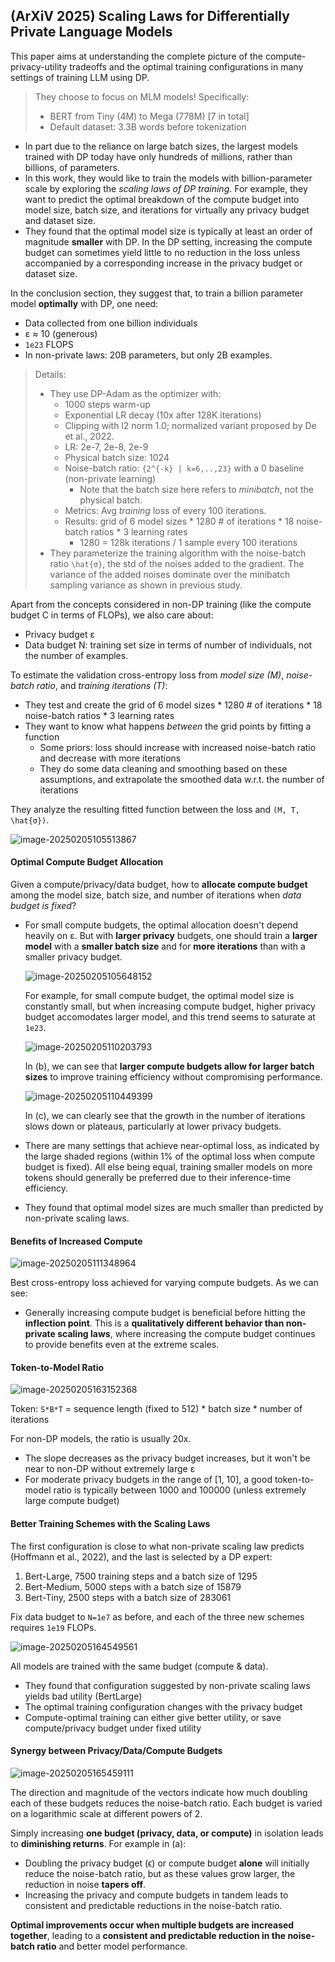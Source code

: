## (ArXiV 2025) Scaling Laws for Differentially Private Language Models

This paper aims at understanding the complete picture of the compute-privacy-utility tradeoffs and the optimal training configurations in many settings of training LLM using DP.

> They choose to focus on MLM models! Specifically:
>
> - BERT from Tiny (4M) to Mega (778M) [7 in total]
> - Default dataset: 3.3B words before tokenization

- In part due to the reliance on large batch sizes, the largest models trained with DP today have only hundreds of millions, rather than billions, of parameters.
- In this work, they would like to train the models with billion-parameter scale by exploring the *scaling laws of DP training*. For example, they want to predict the optimal breakdown of the compute budget into model size, batch size, and iterations for virtually any privacy budget and dataset size.
- They found that the optimal model size is typically at least an order of magnitude **smaller** with DP. In the DP setting, increasing the compute budget can sometimes yield little to no reduction in the loss unless accompanied by a corresponding increase in the privacy budget or dataset size.

In the conclusion section, they suggest that, to train a billion parameter model **optimally** with DP, one need:

- Data collected from one billion individuals
- ε ≈ 10 (generous)
- `1e23` FLOPS
- In non-private laws: 20B parameters, but only 2B examples.

> Details:
>
> - They use DP-Adam as the optimizer with:
>   - 1000 steps warm-up
>   - Exponential LR decay (10x after 128K iterations)
>   - Clipping with l2 norm 1.0; normalized variant proposed by De et al., 2022.
>   - LR: 2e-7, 2e-8, 2e-9
>   - Physical batch size: 1024
>   - Noise-batch ratio: `{2^{-k} | k=6,..,23}` with a 0 baseline (non-private learning)
>     - Note that the batch size here refers to *minibatch*, not the physical batch.
>   - Metrics: Avg *training* loss of every 100 iterations.
>   - Results: grid of 6 model sizes * 1280 # of iterations * 18 noise-batch ratios * 3 learning rates
>     - 1280 = 128k iterations / 1 sample every 100 iterations
> - They parameterize the training algorithm with the noise-batch ratio `\hat{σ}`, the std of the noises added to the gradient. The variance of the added noises dominate over the minibatch sampling variance as shown in previous study.

Apart from the concepts considered in non-DP training (like the compute budget C in terms of FLOPs), we also care about:

- Privacy budget ε
- Data budget N: training set size in terms of number of individuals, not the number of examples.

To estimate the validation cross-entropy loss from *model size (M)*, *noise-batch ratio*, and *training iterations (T)*:

- They test and create the grid of 6 model sizes * 1280 # of iterations * 18 noise-batch ratios * 3 learning rates
- They want to know what happens *between* the grid points by fitting a function
  - Some priors: loss should increase with increased noise-batch ratio and decrease with more iterations
  - They do some data cleaning and smoothing based on these assumptions, and extrapolate the smoothed data w.r.t. the number of iterations

They analyze the resulting fitted function between the loss and `(M, T, \hat{σ})`.

![image-20250205105513867](./assets/image-20250205105513867.png)

#### Optimal Compute Budget Allocation

Given a compute/privacy/data budget, how to **allocate compute budget** among the model size, batch size, and number of iterations when *data budget is fixed*?

- For small compute budgets, the optimal allocation doesn't depend heavily on ε. But with **larger privacy** budgets, one should train a **larger model** with a **smaller batch size** and for **more iterations** than with a smaller privacy budget.

  ![image-20250205105648152](./assets/image-20250205105648152.png)

  For example, for small compute budget, the optimal model size is constantly small, but when increasing compute budget, higher privacy budget accomodates larger model, and this trend seems to saturate at `1e23`.

  ![image-20250205110203793](./assets/image-20250205110203793.png)

  In (b), we can see that **larger compute budgets allow for larger batch sizes** to improve training efficiency without compromising performance.

  ![image-20250205110449399](./assets/image-20250205110449399.png)

  In (c), we can clearly see that the growth in the number of iterations slows down or plateaus, particularly at lower privacy budgets.

- There are many settings that achieve near-optimal loss, as indicated by the large shaded regions (within 1% of the optimal loss when compute budget is fixed). All else being equal, training smaller models on more tokens should generally be preferred due to their inference-time efficiency.

- They found that optimal model sizes are much smaller than predicted by non-private scaling laws.

#### Benefits of Increased Compute

![image-20250205111348964](./assets/image-20250205111348964.png)

Best cross-entropy loss achieved for varying compute budgets. As we can see:

- Generally increasing compute budget is beneficial before hitting the **inflection point**. This is a **qualitatively different behavior than non-private scaling laws**, where increasing the compute budget continues to provide benefits even at the extreme scales.

#### Token-to-Model Ratio

![image-20250205163152368](./assets/image-20250205163152368.png)

Token: `S*B*T` = sequence length (fixed to 512) * batch size * number of iterations

For non-DP models, the ratio is usually 20x.

- The slope decreases as the privacy budget increases, but it won't be near to non-DP without extremely large ε
- For moderate privacy budgets in the range of [1, 10], a good token-to-model ratio is typically between 1000 and 100000 (unless extremely large compute budget)

#### Better Training Schemes with the Scaling Laws

The first configuration is close to what non-private scaling law predicts (Hoffmann et al., 2022), and the last is selected by a DP expert:

1. Bert-Large, 7500 training steps and a batch size of 1295
2. Bert-Medium, 5000 steps with a batch size of 15879
3. Bert-Tiny, 2500 steps with a batch size of 283061

Fix data budget to `N=1e7` as before, and each of the three new schemes requires `1e19` FLOPs.

![image-20250205164549561](./assets/image-20250205164549561.png)

All models are trained with the same budget (compute & data).

- They found that configuration suggested by non-private scaling laws yields bad utility (BertLarge)
- The optimal training configuration changes with the privacy budget
- Compute-optimal training can either give better utility, or save compute/privacy budget under fixed utility

#### Synergy between Privacy/Data/Compute Budgets

![image-20250205165459111](./assets/image-20250205165459111.png)

The direction and magnitude of the vectors indicate how much doubling each of these budgets reduces the noise-batch ratio. Each budget is varied on a logarithmic scale at different powers of 2.

Simply increasing **one budget (privacy, data, or compute)** in isolation leads to **diminishing returns**. For example in (a):

- Doubling the privacy budget (ϵ) or compute budget **alone** will initially reduce the noise-batch ratio, but as these values grow larger, the reduction in noise **tapers off**.
- Increasing the privacy and compute budgets in tandem leads to consistent and predictable reductions in the noise-batch ratio.

**Optimal improvements occur when multiple budgets are increased together**, leading to a **consistent and predictable reduction in the noise-batch ratio** and better model performance.

